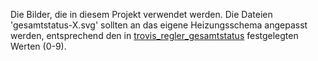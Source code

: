 Die Bilder, die in diesem Projekt verwendet werden.
Die Dateien 'gesamtstatus-X.svg' sollten an das eigene Heizungsschema angepasst werden,
entsprechend den in [trovis_regler_gesamtstatus](https://github.com/Tom-Bom-badil/samson_trovis_557x/blob/80c6700b1edc35a4ae95b511abf8605cfc9dd7d8/HomeAssistant/trovis557x/template_sensors.yaml#L8) festgelegten Werten (0-9).
